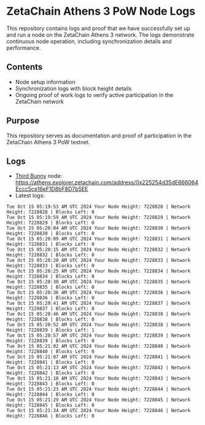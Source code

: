 # ZetaChain Athens 3 PoW Node Logs
This repository contains logs and proof that we have successfully set up and run a node on the ZetaChain Athens 3 network. The logs demonstrate continuous node operation, including synchronization details and performance.

## Contents
- Node setup information
- Synchronization logs with block height details
- Ongoing proof of work logs to verify active participation in the ZetaChain network

## Purpose
This repository serves as documentation and proof of participation in the ZetaChain Athens 3 PoW testnet.

## Logs

- [Third Bunny](https://thirdbunny.xyz/) node: https://athens.explorer.zetachain.com/address/0x225254d35dE666064Eccc5ce16eF1D8bF8D7b5EE
- Latest logs:
```
Tue Oct 15 05:19:53 AM UTC 2024 Your Node Height: 7228828 | Network Height: 7228828 | Blocks Left: 0
Tue Oct 15 05:19:59 AM UTC 2024 Your Node Height: 7228829 | Network Height: 7228829 | Blocks Left: 0
Tue Oct 15 05:20:04 AM UTC 2024 Your Node Height: 7228830 | Network Height: 7228830 | Blocks Left: 0
Tue Oct 15 05:20:09 AM UTC 2024 Your Node Height: 7228831 | Network Height: 7228831 | Blocks Left: 0
Tue Oct 15 05:20:15 AM UTC 2024 Your Node Height: 7228832 | Network Height: 7228832 | Blocks Left: 0
Tue Oct 15 05:20:20 AM UTC 2024 Your Node Height: 7228833 | Network Height: 7228833 | Blocks Left: 0
Tue Oct 15 05:20:25 AM UTC 2024 Your Node Height: 7228834 | Network Height: 7228834 | Blocks Left: 0
Tue Oct 15 05:20:30 AM UTC 2024 Your Node Height: 7228835 | Network Height: 7228835 | Blocks Left: 0
Tue Oct 15 05:20:36 AM UTC 2024 Your Node Height: 7228836 | Network Height: 7228836 | Blocks Left: 0
Tue Oct 15 05:20:41 AM UTC 2024 Your Node Height: 7228837 | Network Height: 7228837 | Blocks Left: 0
Tue Oct 15 05:20:46 AM UTC 2024 Your Node Height: 7228838 | Network Height: 7228838 | Blocks Left: 0
Tue Oct 15 05:20:52 AM UTC 2024 Your Node Height: 7228838 | Network Height: 7228839 | Blocks Left: 1
Tue Oct 15 05:20:57 AM UTC 2024 Your Node Height: 7228839 | Network Height: 7228839 | Blocks Left: 0
Tue Oct 15 05:21:02 AM UTC 2024 Your Node Height: 7228840 | Network Height: 7228840 | Blocks Left: 0
Tue Oct 15 05:21:07 AM UTC 2024 Your Node Height: 7228841 | Network Height: 7228841 | Blocks Left: 0
Tue Oct 15 05:21:13 AM UTC 2024 Your Node Height: 7228842 | Network Height: 7228842 | Blocks Left: 0
Tue Oct 15 05:21:18 AM UTC 2024 Your Node Height: 7228843 | Network Height: 7228843 | Blocks Left: 0
Tue Oct 15 05:21:23 AM UTC 2024 Your Node Height: 7228844 | Network Height: 7228844 | Blocks Left: 0
Tue Oct 15 05:21:29 AM UTC 2024 Your Node Height: 7228845 | Network Height: 7228845 | Blocks Left: 0
Tue Oct 15 05:21:34 AM UTC 2024 Your Node Height: 7228846 | Network Height: 7228846 | Blocks Left: 0
```
